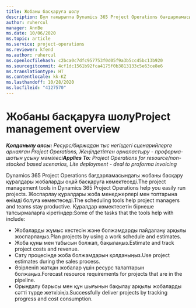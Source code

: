 ```yaml
---
title: Жобаны басқаруға шолу
description: Бұл тақырыпта Dynamics 365 Project Operations бағдарламасындағы жобаны басқару туралы ақпарат берілген.
author: ruhercul
manager: AnnBe
ms.date: 10/06/2020
ms.topic: article
ms.service: project-operations
ms.reviewer: kfend
ms.author: ruhercul
ms.openlocfilehash: c2bca0c7dfc957753f0d05f9a3b5cc45bc13b920
ms.sourcegitcommit: 4cf1dc1561b92fca4175f0b3813133c5e63ce8e6
ms.translationtype: HT
ms.contentlocale: kk-KZ
ms.lasthandoff: 10/28/2020
ms.locfileid: "4127570"
---
```

# <a name="project-management-overview"></a><span data-ttu-id="63118-103">Жобаны басқаруға шолу</span><span class="sxs-lookup"><span data-stu-id="63118-103">Project management overview</span></span>

<span data-ttu-id="63118-104">_**Қолданылу аясы:** Ресурс/биржадан тыс негіздегі сценарийлерге арналған Project Operations, Жеңілдетілген орналастыру - проформа-шотын ұсыну мәмілесі_</span><span class="sxs-lookup"><span data-stu-id="63118-104">_**Applies To:** Project Operations for resource/non-stocked based scenarios, Lite deployment - deal to proforma invoicing_</span></span>

<span data-ttu-id="63118-105">Dynamics 365 Project Operations бағдарламасындағы жобаны басқару құралдары жобаларды оңай басқаруға көмектеседі.</span><span class="sxs-lookup"><span data-stu-id="63118-105">The project management tools in Dynamics 365 Project Operations help you easily run projects.</span></span> <span data-ttu-id="63118-106">Жоспарлау құралдары жоба менеджерлері мен топтарына өнімді болуға көмектеседі.</span><span class="sxs-lookup"><span data-stu-id="63118-106">The scheduling tools help project managers and teams stay productive.</span></span> <span data-ttu-id="63118-107">Құралдар көмектесетін бірнеше тапсырмаларға кіретіндер:</span><span class="sxs-lookup"><span data-stu-id="63118-107">Some of the tasks that the tools help with include:</span></span>

- <span data-ttu-id="63118-108">Жобаларды жұмыс кестесін және болжамдарды пайдалану арқылы жоспарлаңыз.</span><span class="sxs-lookup"><span data-stu-id="63118-108">Plan projects by using a work schedule and estimates.</span></span>
- <span data-ttu-id="63118-109">Жоба құны мен табысын болжап, бақылаңыз.</span><span class="sxs-lookup"><span data-stu-id="63118-109">Estimate and track project costs and revenue.</span></span>
- <span data-ttu-id="63118-110">Сату процесінде жоба болжамдарын қолданыңыз.</span><span class="sxs-lookup"><span data-stu-id="63118-110">Use project estimates during the sales process.</span></span>
- <span data-ttu-id="63118-111">Әзірленіп жатқан жобалар үшін ресурс талаптарын болжаңыз.</span><span class="sxs-lookup"><span data-stu-id="63118-111">Forecast resource requirements for projects that are in the pipeline.</span></span>
- <span data-ttu-id="63118-112">Орындалу барысы мен құн шығынын бақылау арқылы жобаларды сәтті түрде жеткізіңіз.</span><span class="sxs-lookup"><span data-stu-id="63118-112">Successfully deliver projects by tracking progress and cost consumption.</span></span>
